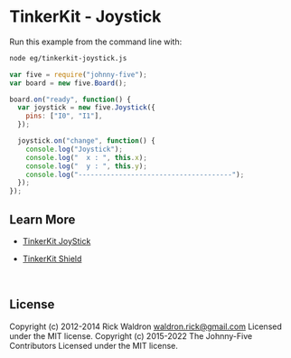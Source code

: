 <!--remove-start-->

# TinkerKit - Joystick

<!--remove-end-->








Run this example from the command line with:
```bash
node eg/tinkerkit-joystick.js
```


```javascript
var five = require("johnny-five");
var board = new five.Board();

board.on("ready", function() {
  var joystick = new five.Joystick({
    pins: ["I0", "I1"],
  });

  joystick.on("change", function() {
    console.log("Joystick");
    console.log("  x : ", this.x);
    console.log("  y : ", this.y);
    console.log("--------------------------------------");
  });
});

```









## Learn More

- [TinkerKit JoyStick](http://tinkerkit.tihhs.nl/joystick/)

- [TinkerKit Shield](http://tinkerkit.tihhs.nl/shield/)

&nbsp;

<!--remove-start-->

## License
Copyright (c) 2012-2014 Rick Waldron <waldron.rick@gmail.com>
Licensed under the MIT license.
Copyright (c) 2015-2022 The Johnny-Five Contributors
Licensed under the MIT license.

<!--remove-end-->
